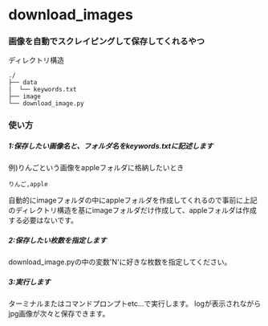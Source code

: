 # download_images

### 画像を自動でスクレイピングして保存してくれるやつ

ディレクトリ構造
```
./
├── data
|  └── keywords.txt
├── image
└── download_image.py
```

### 使い方

##### 1:保存したい画像名と、フォルダ名をkeywords.txtに記述します

例)りんごという画像をappleフォルダに格納したいとき 
```
りんご,apple
```

自動的にimageフォルダの中にappleフォルダを作成してくれるので事前に上記のディレクトリ構造を基にimageフォルダだけ作成して、appleフォルダは作成する必要はないです。

##### 2:保存したい枚数を指定します

download_image.pyの中の変数'N'に好きな枚数を指定してください。

##### 3:実行します

ターミナルまたはコマンドプロンプトetc...で実行します。
logが表示されながらjpg画像が次々と保存できます。

